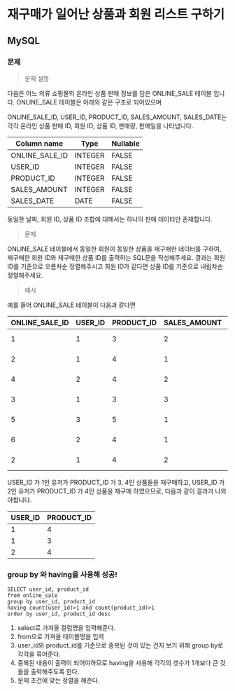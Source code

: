 # 재구매가 일어난 상품과 회원 리스트 구하기
## MySQL
### 문제

>문제 설명

다음은 어느 의류 쇼핑몰의 온라인 상품 판매 정보를 담은 ONLINE_SALE 테이블 입니다. ONLINE_SALE 테이블은 아래와 같은 구조로 되어있으며 

ONLINE_SALE_ID, USER_ID, PRODUCT_ID, SALES_AMOUNT, SALES_DATE는 각각 온라인 상품 판매 ID, 회원 ID, 상품 ID, 판매량, 판매일을 나타냅니다.

|Column name	|Type|	Nullable
|-----|----|----
|ONLINE_SALE_ID|	INTEGER|	FALSE
|USER_ID	|INTEGER|	FALSE
|PRODUCT_ID	|INTEGER|	FALSE
|SALES_AMOUNT|	INTEGER|	FALSE
|SALES_DATE|	DATE|	FALSE

동일한 날짜, 회원 ID, 상품 ID 조합에 대해서는 하나의 판매 데이터만 존재합니다.

> 문제

ONLINE_SALE 테이블에서 동일한 회원이 동일한 상품을 재구매한 데이터를 구하여, 재구매한 회원 ID와 재구매한 상품 ID를 출력하는 SQL문을 작성해주세요. 결과는 회원 ID를 기준으로 오름차순 정렬해주시고 회원 ID가 같다면 상품 ID를 기준으로 내림차순 정렬해주세요.

>예시

예를 들어 ONLINE_SALE 테이블이 다음과 같다면

|ONLINE_SALE_ID|	USER_ID|	PRODUCT_ID|	SALES_AMOUNT|	SALES_DATE
|--|--|--|--|------
|1|	1|	3|	2|	2022-02-25
|2|	1|	4|	1|	2022-03-01
|4|	2|	4|	2|	2022-03-12
|3|	1|	3|	3|	2022-03-31
|5|	3|	5|	1|	2022-04-03
|6|	2|	4|	1|	2022-04-06
|2|	1|	4|	2|	2022-05-11

USER_ID 가 1인 유저가 PRODUCT_ID 가 3, 4인 상품들을 재구매하고, USER_ID 가 2인 유저가 PRODUCT_ID 가 4인 상품을 재구매 하였으므로, 다음과 같이 결과가 나와야합니다.

|USER_ID|	PRODUCT_ID
|--|--
|1	|4
|1|	3
|2|	4

### group by 와 having을 사용해 성공!
```
SELECT user_id, product_id
from online_sale
group by user_id, product_id
having count(user_id)>1 and count(product_id)>1
order by user_id, product_id desc
```
1. select로 가져올 컬럼명을 입력해준다.
2. from으로 가져올 테이블명을 입력
3. user_id와 product_id를 기준으로 중복된 것이 있는 건지 보기 위해 group by로 각각을 묶어준다.
4. 중복된 내용이 출력이 되어야하므로 having을 사용해 각각의 갯수가 1개보다 큰 것들을 출력해주도록 한다.
5. 문제 조건에 맞는 정렬을 해준다.
